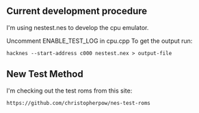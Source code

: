 

Current development procedure
--------------------------------------------------------------------------------
I'm using nestest.nes to develop the cpu emulator.

Uncomment ENABLE_TEST_LOG in cpu.cpp
To get the output run:
```
hacknes --start-address c000 nestest.nex > output-file
```


New Test Method
--------------------------------------------------------------------------------
I'm checking out the test roms from this site:
```
https://github.com/christopherpow/nes-test-roms
```
